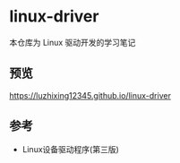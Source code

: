 # linux-driver

本仓库为 Linux 驱动开发的学习笔记

## 预览

https://luzhixing12345.github.io/linux-driver

## 参考

- Linux设备驱动程序(第三版)